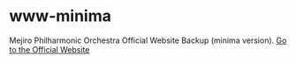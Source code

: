 # www-minima
Mejiro Philharmonic Orchestra Official Website Backup (minima version).
[Go to the Official Website](https://www.mejirophil-orch.com)
